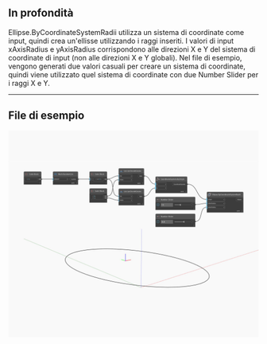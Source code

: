 ## In profondità
Ellipse.ByCoordinateSystemRadii utilizza un sistema di coordinate come input, quindi crea un'ellisse utilizzando i raggi inseriti. I valori di input xAxisRadius e yAxisRadius corrispondono alle direzioni X e Y del sistema di coordinate di input (non alle direzioni X e Y globali). Nel file di esempio, vengono generati due valori casuali per creare un sistema di coordinate, quindi viene utilizzato quel sistema di coordinate con due Number Slider per i raggi X e Y.
___
## File di esempio

![ByCoordinateSystemRadii](./Autodesk.DesignScript.Geometry.Ellipse.ByCoordinateSystemRadii_img.jpg)

